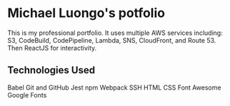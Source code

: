 # Michael Luongo's potfolio

This is my professional portfolio. It uses multiple AWS services including: S3, CodeBuild, CodePipeline, Lambda, SNS, CloudFront, and Route 53. Then ReactJS for interactivity.

## Technologies Used

Babel
Git and GitHub
Jest
npm
Webpack
SSH
HTML
CSS
Font Awesome
Google Fonts
